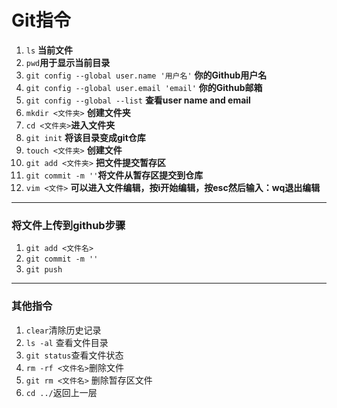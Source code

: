 # Git指令
1. `ls` **当前文件**
2. `pwd`**用于显示当前目录**
3. `git config --global user.name '用户名'` **你的Github用户名**
4. `git config --global user.email 'email'` **你的Github邮箱**
5. `git config --global --list` **查看user name and email**
6. `mkdir <文件夹>` **创建文件夹**
7. `cd <文件夹>`**进入文件夹**
8. `git init` **将该目录变成git仓库**
9. `touch <文件夹>` **创建文件**
10. `git add <文件夹>` **把文件提交暂存区**
11. `git commit -m ''`**将文件从暂存区提交到仓库**
12. `vim <文件>` **可以进入文件编辑，按i开始编辑，按esc然后输入：wq退出编辑**
---
### 将文件上传到github步骤
1. `git add <文件名>` 
2. `git commit -m ''`
3. `git push`

---

### 其他指令
1. `clear`清除历史记录
2. `ls -al` 查看文件目录
3. `git status`查看文件状态
4. `rm -rf <文件名>`删除文件
5. `git rm <文件名>` 删除暂存区文件
6. `cd ../`返回上一层